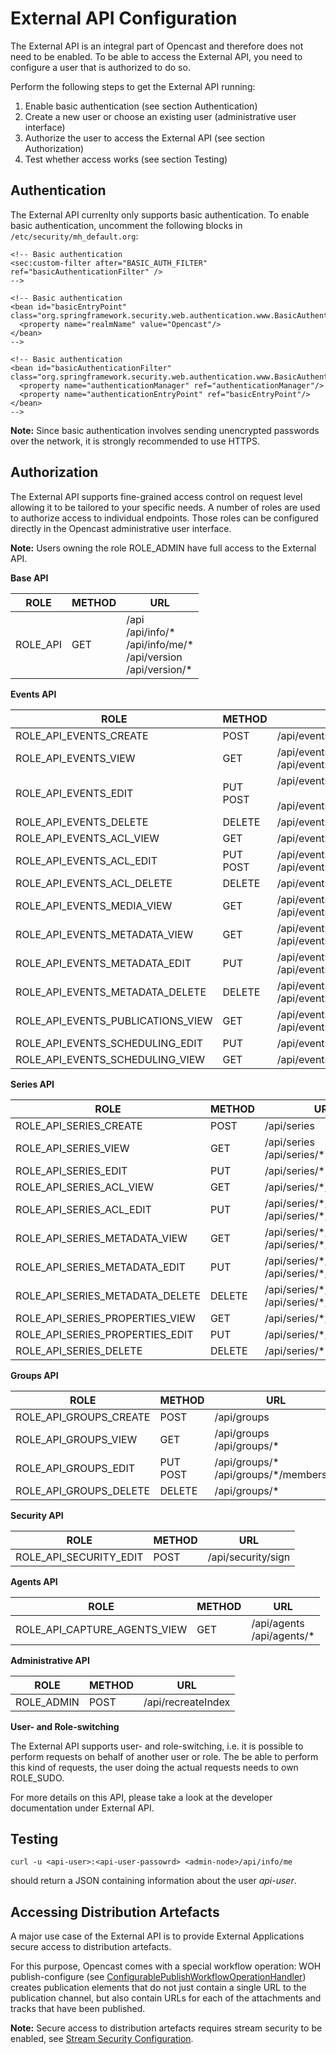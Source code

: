 External API Configuration
==========================

The External API is an integral part of Opencast and therefore does not need to be enabled. To be able to access the
External API, you need to configure a user that is authorized to do so.

Perform the following steps to get the External API running:

1. Enable basic authentication (see section Authentication)
2. Create a new user or choose an existing user (administrative user interface)
3. Authorize the user to access the External API (see section Authorization)
4. Test whether access works (see section Testing)

Authentication
--------------

The External API currenlty only supports basic authentication. To enable basic authentication, uncomment the following
blocks in `/etc/security/mh_default.org`:

    <!-- Basic authentication
    <sec:custom-filter after="BASIC_AUTH_FILTER" ref="basicAuthenticationFilter" />
    -->

    <!-- Basic authentication
    <bean id="basicEntryPoint" class="org.springframework.security.web.authentication.www.BasicAuthenticationEntryPoint">
      <property name="realmName" value="Opencast"/>
    </bean>
    -->

    <!-- Basic authentication
    <bean id="basicAuthenticationFilter" class="org.springframework.security.web.authentication.www.BasicAuthenticationFilter">
      <property name="authenticationManager" ref="authenticationManager"/>
      <property name="authenticationEntryPoint" ref="basicEntryPoint"/>
    </bean>
    -->

**Note:** Since basic authentication involves sending unencrypted passwords over the network, it is strongly
recommended to use HTTPS.

Authorization
-------------

The External API supports fine-grained access control on request level allowing it to be tailored to your
specific needs. A number of roles are used to authorize access to individual endpoints. Those roles can be configured
directly in the Opencast administrative user interface.

**Note:** Users owning the role ROLE_ADMIN have full access to the External API.

**Base API**

|ROLE     |METHOD | URL                                                                       |
|---------|-------|---------------------------------------------------------------------------|
|ROLE_API |GET    |/api<br>/api/info/\*<br>/api/info/me/\*<br>/api/version<br>/api/version/\* |

**Events API**

|ROLE                              |METHOD      | URL                                                          |
|----------------------------------|------------|--------------------------------------------------------------|
|ROLE_API_EVENTS_CREATE            |POST        |/api/events                                                   |
|ROLE_API_EVENTS_VIEW              |GET         |/api/events<br>/api/events/\*<br>                             |
|ROLE_API_EVENTS_EDIT              |PUT<br>POST |/api/events/\*<br><br>/api/events/\*                          |
|ROLE_API_EVENTS_DELETE            |DELETE      |/api/events/\*                                                |
|ROLE_API_EVENTS_ACL_VIEW          |GET         |/api/events/\*/acl                                            |
|ROLE_API_EVENTS_ACL_EDIT          |PUT<br>POST |/api/events/\*/acl<br>/api/events/\*/acl/\*                   |
|ROLE_API_EVENTS_ACL_DELETE        |DELETE      |/api/events/\*/acl/\*/\*                                      |
|ROLE_API_EVENTS_MEDIA_VIEW        |GET         |/api/events/\*/media<br>/api/events/\*/media/\*               |
|ROLE_API_EVENTS_METADATA_VIEW     |GET         |/api/events/\*/metadata<br>/api/events/\*/metadata/\*         |
|ROLE_API_EVENTS_METADATA_EDIT     |PUT         |/api/events/\*/metadata<br>/api/events/\*/metadata/\*         |
|ROLE_API_EVENTS_METADATA_DELETE   |DELETE      |/api/events/\*/metadata<br>/api/events/\*/metadata/\*         |
|ROLE_API_EVENTS_PUBLICATIONS_VIEW |GET         |/api/events/\*/publications<br>/api/events/\*/publications/\* |
|ROLE_API_EVENTS_SCHEDULING_EDIT   |PUT         |/api/events/\*/scheduling                                     |
|ROLE_API_EVENTS_SCHEDULING_VIEW   |GET         |/api/events/\*/scheduling                                     |

**Series API**

|ROLE                            |METHOD | URL                                                  |
|--------------------------------|-------|------------------------------------------------------|
|ROLE_API_SERIES_CREATE          |POST   |/api/series                                           |
|ROLE_API_SERIES_VIEW            |GET    |/api/series<br>/api/series/\*                         |
|ROLE_API_SERIES_EDIT            |PUT    |/api/series/\*                                        |
|ROLE_API_SERIES_ACL_VIEW        |GET    |/api/series/\*/acl                                    |
|ROLE_API_SERIES_ACL_EDIT        |PUT    |/api/series/\*/metadata<br>/api/series/\*/metadata/\* |
|ROLE_API_SERIES_METADATA_VIEW   |GET    |/api/series/\*/metadata<br>/api/series/\*/metadata/\* |
|ROLE_API_SERIES_METADATA_EDIT   |PUT    |/api/series/\*/metadata<br>/api/series/\*/metadata/\* |
|ROLE_API_SERIES_METADATA_DELETE |DELETE |/api/series/\*/metadata<br>/api/series/\*/metadata/\* |
|ROLE_API_SERIES_PROPERTIES_VIEW |GET    |/api/series/\*/properties                             |
|ROLE_API_SERIES_PROPERTIES_EDIT |PUT    |/api/series/\*/properties                             |
|ROLE_API_SERIES_DELETE          |DELETE |/api/series/\*                                        |


**Groups API**

|ROLE                   |METHOD      | URL                                        |
|-----------------------|------------|--------------------------------------------|
|ROLE_API_GROUPS_CREATE |POST        |/api/groups                                 |
|ROLE_API_GROUPS_VIEW   |GET         |/api/groups<br>/api/groups/\*               |
|ROLE_API_GROUPS_EDIT   |PUT<br>POST |/api/groups/\*<br>/api/groups/\*/members/\* |
|ROLE_API_GROUPS_DELETE |DELETE      |/api/groups/\*                              |

**Security API**

|ROLE                   |METHOD | URL               |
|-----------------------|-------|-------------------|
|ROLE_API_SECURITY_EDIT |POST   |/api/security/sign |

**Agents API**

|ROLE                         |METHOD | URL                           |
|-----------------------------|-------|-------------------------------|
|ROLE_API_CAPTURE_AGENTS_VIEW |GET    |/api/agents</br>/api/agents/\* |

**Administrative API**

|ROLE       |METHOD | URL               |
|-----------|-------|-------------------|
|ROLE_ADMIN |POST   |/api/recreateIndex |

**User- and Role-switching**

The External API supports user- and role-switching, i.e. it is possible to perform requests on behalf of another
user or role. The be able to perform this kind of requests, the user doing the actual requests needs to own ROLE_SUDO.

For more details on this API, please take a look at the developer documentation under External API.

Testing
-------

    curl -u <api-user>:<api-user-passowrd> <admin-node>/api/info/me

should return a JSON containing information about the user *api-user*.

Accessing Distribution Artefacts
--------------------------------

A major use case of the External API is to provide External Applications secure access to distribution artefacts.

For this purpose, Opencast comes with a special workflow operation: WOH publish-configure
(see [ConfigurablePublishWorkflowOperationHandler](../workflowoperationhandlers/publish-configure-woh.md))
creates publication elements that do not just contain a single URL to the publication channel,
but also contain URLs for each of the attachments and tracks that have been published.

**Note:** Secure access to distribution artefacts requires stream security to be enabled,
see [Stream Security Configuration](stream-security.md).
